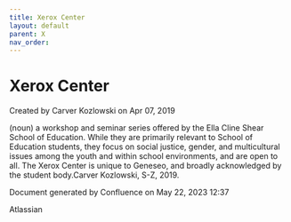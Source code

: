 ```yaml
---
title: Xerox Center
layout: default
parent: X
nav_order:
---
```


# Xerox Center

Created by  Carver Kozlowski on Apr 07, 2019

(noun) a workshop and seminar series offered by the Ella Cline Shear School of Education. While they are primarily relevant to School of Education students, they focus on social justice, gender, and multicultural issues among the youth and within school environments, and are open to all. The Xerox Center is unique to Geneseo, and broadly acknowledged by the student body.Carver Kozlowski, S-Z, 2019.

Document generated by Confluence on May 22, 2023 12:37

Atlassian

